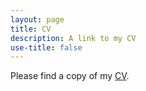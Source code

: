 ```yaml
---
layout: page
title: CV
description: A link to my CV
use-title: false
---
```


<p>Please find a copy of my <a href="http://jeonghyunkim.com/JHKIM_cv.pdf" target="_blank">CV</a>.</p>
<object data="https://jeonghyunkim.com/JHKIM_cv.pdf" type="application/pdf" width="700px" height="700px">
    <embed src="https://jeonghyunkim.com/JHKIM_cv.pdf">
    </embed>
</object>
